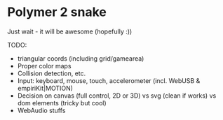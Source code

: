# Polymer 2 snake

Just wait - it will be awesome (hopefully :))

TODO:

* triangular coords (including grid/gamearea)
* Proper color maps
* Collision detection, etc.
* Input: keyboard, mouse, touch, accelerometer (incl. WebUSB & empiriKit|MOTION)
* Decision on canvas (full control, 2D or 3D) vs svg (clean if works) vs dom elements (tricky but cool)
* WebAudio stuffs
